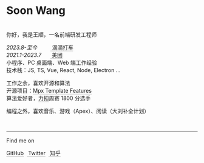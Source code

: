<style>
.soon{
  a {
      color: inherit;
      font-weight: inherit;
      text-decoration: none;
      border-bottom: 2px solid rgba(125,125,125,.3);
  }
  a:hover {
      color: inherit;
      border-bottom: 2px solid rgba(125,125,125,1);
      transition: border .3s ease-in-out !important;
  }
}
</style>

# Soon Wang

<br>
<div class='soon'>
你好，我是王顺，一名前端研发工程师

<!-- <p style="text-align:left;">
  2023.8-至今
  <span style="float:right;margin-right:60%">
    <a href="https://www.didiglobal.com/" target="_blank" rel="noreferrer">
      <span i-simple-icons-nuxtdotjs=""></span>
      滴滴打车
    </a>
  </span>
</p>

<p style="text-align:left;">
  2021.1-2023.7
  <span style="float:right;margin-right:60%">
    <a href="https://www.meituan.com/" target="_blank" rel="noreferrer">
      <span i-simple-icons-nuxtdotjs=""></span>
      美团
    </a>
  </span>
</p> -->

*2023.8-至今*&nbsp;&nbsp;&nbsp;&nbsp;&nbsp;&nbsp;&nbsp;&nbsp;&nbsp;[<span i-simple-icons-nuxtdotjs /> 滴滴打车](https://www.didiglobal.com/)<br>
*2021.1-2023.7*&nbsp;&nbsp;&nbsp;&nbsp;&nbsp;&nbsp;[<span i-simple-icons-nuxtdotjs /> 美团](https://www.meituan.com/)<br>
小程序、PC 桌面端、Web 端工作经验 <br>
技术栈：JS, TS, Vue, React, Node, Electron ...

工作之余，喜欢开源和算法 <br>
开源项目：[Mpx Template Features](https://github.com/vitest-dev/mpx-template-features)<br>
算法爱好者，[力扣](https://leetcode.cn/u/soon-8)周赛 1800 分选手

编程之外，喜欢音乐、游戏（Apex）、阅读（大刘补全计划）
<br>

<br>

---

Find me on

<a href="https://github.com/wangshunnn" target="_blank"><span op75 i-simple-icons-github /> GitHub</a>&nbsp;&nbsp;<a href="https://www.twitter.com/wangshunnn" target="_blank"><span op75 i-ri-twitter-x-fill /> Twitter</a>&nbsp;&nbsp;<a href="https://www.zhihu.com/people/wangshunnn" target="_blank"><span op75 i-simple-icons-zhihu /> 知乎</a>

</div>
